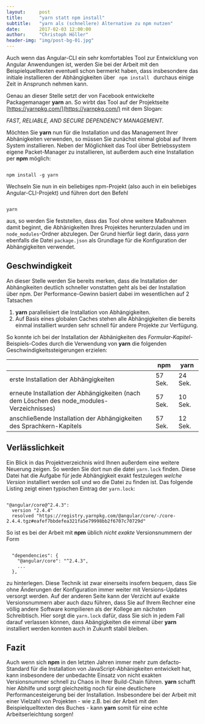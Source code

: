 ```yaml
---
layout:     post
title:      "yarn statt npm install"
subtitle:   "yarn als (schnellere) Alternative zu npm nutzen"
date:       2017-02-03 12:00:00
author:     "Christoph Höller"
header-img: "img/post-bg-01.jpg"
---
```


Auch wenn das Angular-CLI ein sehr komfortables Tool zur Entwicklung von Angular Anwendungen ist, werden Sie bei der Arbeit mit den Beispielquelltexten eventuell schon bermerkt haben, dass insbesondere das initiale installieren der Abhängigkeiten über <code class="typescript"> npm install </code> durchaus einige Zeit in Ansprunch nehmen kann.


Genau an dieser Stelle setzt der von Facebook entwickelte Packagemanager **yarn** an. So wirbt das Tool auf der Projektseite [https://yarnpkg.com/](https://yarnpkg.com/) mit dem Slogan:

_FAST, RELIABLE, AND SECURE DEPENDENCY MANAGEMENT._

Möchten Sie **yarn** nun für die Installation und das Management Ihrer Abhänigkeiten verwenden, so müssen Sie zunächst einmal global auf Ihrem System installieren. Neben der Möglichkeit das Tool über Betriebssystem eigene Packet-Manager zu installieren, ist außerdem auch eine Installation per **npm** möglich:

<code class="typescript">
npm install -g yarn
</code>

Wechseln Sie nun in ein beliebiges npm-Projekt (also auch in ein beliebiges Angular-CLI-Projekt) und führen dort den Befehl

<code class="typescript">
yarn
</code>

aus, so werden Sie feststellen, dass das Tool ohne weitere Maßnahmen damit beginnt, die Abhänigkeiten Ihres Projektes herunterzuladen und im <code>node_modules</code>-Ordner abzulegen. Der Grund hierfür liegt darin, dass *yarn* ebenfalls die Datei <code>package.json</code> als Grundlage für die Konfiguration der Abhängigkeiten verwendet.

## Geschwindigkeit

An dieser Stelle werden Sie bereits merken, dass die Installation der Abhängikeiten deutlich schneller vonstatten geht als bei der Installation über npm. Der Performance-Gewinn basiert dabei im wesentlichen auf 2 Tatsachen

 1. **yarn** parallelisiert die Installation von Abhängigkeiten.
 2. Auf Basis eines globalen Caches stehen alle Abhängigkeiten die bereits einmal installiert wurden sehr schnell für andere Projekte zur Verfügung.

So konnte ich bei der Installation der Abhänigkeiten des *Formular-Kapitel*-Beispiels-Codes durch die Verwendung von **yarn** die folgenden Geschwindigkeitssteigerungen erzielen:


|                                                                                            | npm         | yarn        |
|--------------------------------------------------------------------------------------------|-------------|-------------|
| erste Installation der Abhängigkeiten                                                      | 57 Sek. | 24 Sek. |
| erneute Installation der Abhängigkeiten (nach dem Löschen des node_modules-Verzeichnisses) | 57 Sek. | 10 Sek. |
| anschließende Installation der Abhängigkeiten des Sprachkern-Kapitels                      | 57 Sek. | 12 Sek. |



## Verlässlichkeit

Ein Blick in das Projektverzeichnis wird Ihnen außerdem eine weitere Neuerung zeigen. So werden Sie dort nun die datei <code>yarn.lock</code> finden. Diese Datei hat die Aufgabe für jede Abhängigkeit exakt festzulegen *welche Version* installiert werden soll und wo die Datei zu finden ist. Das folgende Listing zeigt einen typischen Eintrag der <code>yarn.lock</code>:

<pre><code class="typescript">
"@angular/core@^2.4.3":
  version "2.4.4"
  resolved "https://registry.yarnpkg.com/@angular/core/-/core-2.4.4.tgz#eafef7bbdefea321fa5e79998bb2f6707c70729d"
</code></pre>

So ist es bei der Arbeit mit **npm** üblich *nicht exakte* Versionsnummern der Form

<pre><code class="json">
  "dependencies": {
    "@angular/core": "^2.4.3",
    ...
  },
</code></pre>

zu hinterlegen. Diese Technik ist zwar einerseits insofern bequem, dass Sie ohne Änderungen der Konfiguration immer weiter mit Versions-Updates versorgt werden. Auf der anderen Seite kann der Verzicht auf exakte Versionsnummern aber auch dazu führen, dass Sie auf Ihrem Rechner eine völlig andere Software kompilieren als der Kollege am nächsten Schreibtisch. Hier sorgt die <code>yarn.lock</code> dafür, dass Sie sich in jedem Fall darauf verlassen können, dass Abängigkeiten die eimmal über **yarn** installiert werden konnten auch in Zukunft stabil bleiben.



## Fazit

Auch wenn sich **npm** in den letzten Jahren immer mehr zum defacto-Standard für die Installation von JavaScript-Abhänigkeiten entwickelt hat, kann insbesondere der unbedachte Einsatz von nicht exakten Versionsnummer schnell zu Chaos in Ihrer Build-Chain führen. **yarn** schafft hier Abhilfe und sorgt gleichzeitig noch für eine deutlichere Performancesteigerung bei der Installation. Insbesondere bei der Arbeit mit einer Vielzahl von Projekten - wie z.B. bei der Arbeit mit den Beispielquelltexten des Buches - kann **yarn** somit für eine echte Arbeitserleichtung sorgen!

<!--
<pre><code class="typescript">
class Foo {
  getFoo() {
    return "EEK";
  }
}

</code></pre>
-->